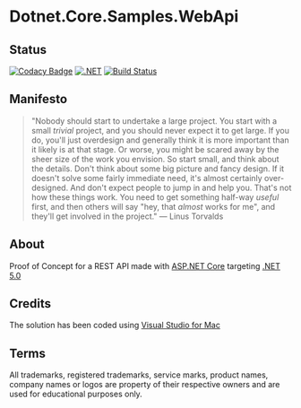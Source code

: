 # Dotnet.Core.Samples.WebApi

## Status

[![Codacy Badge](https://api.codacy.com/project/badge/Grade/bc69171666a84345b219bbb72a2e91a9)](https://app.codacy.com/gh/nanotaboada/Dotnet.Core.Samples.WebApi?utm_source=github.com&utm_medium=referral&utm_content=nanotaboada/Dotnet.Core.Samples.WebApi&utm_campaign=Badge_Grade_Settings)
[![.NET](https://github.com/nanotaboada/Dotnet.Core.Samples.WebApi/actions/workflows/dotnet.yml/badge.svg)](https://github.com/nanotaboada/Dotnet.Core.Samples.WebApi/actions/workflows/dotnet.yml)
[![Build Status](https://dev.azure.com/nanotaboada/Dotnet.Core.Samples.WebApi/_apis/build/status/Dotnet.Core.Samples.WebApi?branchName=master)](https://dev.azure.com/nanotaboada/Dotnet.Core.Samples.WebApi/_build/latest?definitionId=10&branchName=master)

## Manifesto

> "Nobody should start to undertake a large project. You start with a small _trivial_ project, and you should never expect it to get large. If you do, you'll just overdesign and generally think it is more important than it likely is at that stage. Or worse, you might be scared away by the sheer size of the work you envision. So start small, and think about the details. Don't think about some big picture and fancy design. If it doesn't solve some fairly immediate need, it's almost certainly over-designed. And don't expect people to jump in and help you. That's not how these things work. You need to get something half-way _useful_ first, and then others will say "hey, that _almost_ works for me", and they'll get involved in the project." — Linus Torvalds

## About

Proof of Concept for a REST API made with [ASP.NET Core](https://docs.microsoft.com/en-us/aspnet/core/?view=aspnetcore-5.0) targeting [.NET 5.0](https://docs.microsoft.com/en-us/dotnet/core/dotnet-five)

## Credits

The solution has been coded using [Visual Studio for Mac](https://visualstudio.microsoft.com/vs/mac/)

## Terms

All trademarks, registered trademarks, service marks, product names, company names or logos are property of their respective owners and are used for educational purposes only.